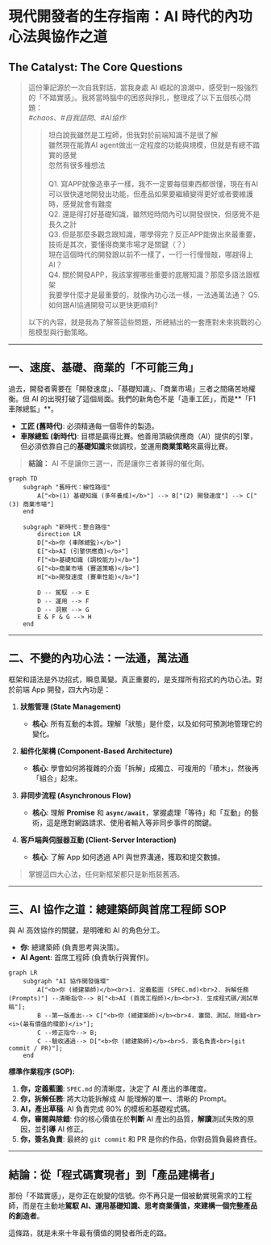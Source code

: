 # 現代開發者的生存指南：AI 時代的內功心法與協作之道

## The Catalyst: The Core Questions

> 這份筆記源於一次自我對話，當我身處 AI 崛起的浪潮中，感受到一股強烈的「不踏實感」。我將當時腦中的困惑與掙扎，整理成了以下五個核心問題：</br> 
<em>#chaos</em>、<em>#自我詰問</em>、<em>#AI協作</em>
>
> > 坦白說我雖然是工程師，但我對於前端知識不是很了解</br>
> > 雖然現在能靠AI agent做出一定程度的功能與規模，但就是有總不踏實的感覺</br>
> > 忽然有很多種想法</br></br>
> > Q1. 寫APP就像造車子一樣，我不一定要每個東西都很懂，現在有AI可以很快速地開發出功能，但產品如果要繼續變得更好或者要維護時，感覺就會有難度</br>
> > Q2. 還是得打好基礎知識，雖然短時間內可以開發很快，但感覺不是長久之計</br>
> > Q3. 但是那麼多觀念跟知識，哪學得完？反正APP能做出來最重要，技術是其次，要懂得商業市場才是關鍵（？）</br>
> > 現在這個時代的開發跟以前不一樣了，一行一行慢慢敲，哪趕得上AI？</br>
> > Q4. 關於開發APP，我該掌握哪些重要的底層知識？那麼多語法跟框架</br>
> > 我要學什麼才是最重要的，就像內功心法一樣，一法通萬法通？
> > Q5. 如何跟AI協通開發可以更快更順利?</br>
>
> 以下的內容，就是我為了解答這些問題，所總結出的一套應對未來挑戰的心態模型與行動策略。


---

## 一、速度、基礎、商業的「不可能三角」

過去，開發者需要在「開發速度」、「基礎知識」、「商業市場」三者之間痛苦地權衡。但 AI 的出現打破了這個局面。我們的新角色不是「造車工匠」，而是**「F1 車隊總監」**。

-   **工匠 (舊時代)**: 必須精通每一個零件的製造。
-   **車隊總監 (新時代)**: 目標是贏得比賽。他善用頂級供應商（AI）提供的引擎，但必須依靠自己的**基礎知識**來做調校，並運用**商業策略**來贏得比賽。

> **結論：** AI 不是讓你三選一，而是讓你三者兼得的催化劑。

```mermaid
graph TD
    subgraph "舊時代：線性路徑"
        A["<b>(1) 基礎知識 (多年養成)</b>"] --> B["(2) 開發速度"] --> C["(3) 商業市場"]
    end

    subgraph "新時代：整合路徑"
        direction LR
        D["<b>你 (車隊總監)</b>"]
        E["<b>AI (引擎供應商)</b>"]
        F["<b>基礎知識 (調校能力)</b>"]
        G["<b>商業市場 (賽道策略)</b>"]
        H["<b>開發速度 (賽車性能)</b>"]

        D -- 駕馭 --> E
        D -- 運用 --> F
        D -- 洞察 --> G
        E & F & G --> H
    end
```

---

## 二、不變的內功心法：一法通，萬法通

框架和語法是外功招式，瞬息萬變。真正重要的，是支撐所有招式的內功心法。對於前端 App 開發，四大內功是：

1.  **狀態管理 (State Management)**
    * **核心**: 所有互動的本質。理解「狀態」是什麼，以及如何可預測地管理它的變化。

2.  **組件化架構 (Component-Based Architecture)**
    * **核心**: 學會如何將複雜的介面「拆解」成獨立、可複用的「積木」，然後再「組合」起來。

3.  **非同步流程 (Asynchronous Flow)**
    * **核心**: 理解 **Promise** 和 **`async/await`**，掌握處理「等待」和「互動」的藝術，這是應對網路請求、使用者輸入等非同步事件的關鍵。

4.  **客戶端與伺服器互動 (Client-Server Interaction)**
    * **核心**: 了解 App 如何透過 API 與世界溝通，獲取和提交數據。

> 掌握這四大心法，任何新框架都只是新瓶裝舊酒。

---

## 三、AI 協作之道：總建築師與首席工程師 SOP

與 AI 高效協作的關鍵，是明確和 AI 的角色分工。

-   **你**: 總建築師 (負責思考與決策)。
-   **AI Agent**: 首席工程師 (負責執行與實作)。

```mermaid
graph LR
    subgraph "AI 協作開發循環"
        A["<b>你 (總建築師)</b><br>1. 定義藍圖 (SPEC.md)<br>2. 拆解任務 (Prompts)"] --清晰指令--> B["<b>AI (首席工程師)</b><br>3. 生成程式碼/測試草稿"];
        B --第一版產出--> C["<b>你 (總建築師)</b><br>4. 審閱、測試、除錯<br><i>(最有價值的環節)</i>"];
        C --修正指令--> B;
        C --驗收通過--> D["<b>你 (總建築師)</b><br>5. 簽名負責<br>(git commit / PR)"];
    end
```

**標準作業程序 (SOP):**
1.  **你，定義藍圖**: `SPEC.md` 的清晰度，決定了 AI 產出的準確度。
2.  **你，拆解任務**: 將大功能拆解成 AI 能理解的單一、清晰的 Prompt。
3.  **AI，產出草稿**: AI 負責完成 80% 的模板和基礎程式碼。
4.  **你，審閱與除錯**: 你的核心價值在於**判斷** AI 產出的品質，**解讀**測試失敗的原因，並**引導** AI 修正。
5.  **你，簽名負責**: 最終的 `git commit` 和 PR 是你的作品，你對品質負最終責任。

---

## 結論：從「程式碼實現者」到「產品建構者」

那份「不踏實感」，是你正在蛻變的信號。你不再只是一個被動實現需求的工程師，而是在主動地**駕馭 AI、運用基礎知識、思考商業價值，來建構一個完整產品的創造者**。

這條路，就是未來十年最有價值的開發者所走的路。